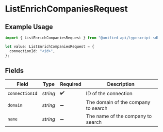 # ListEnrichCompaniesRequest

## Example Usage

```typescript
import { ListEnrichCompaniesRequest } from "@unified-api/typescript-sdk/sdk/models/operations";

let value: ListEnrichCompaniesRequest = {
  connectionId: "<id>",
};
```

## Fields

| Field                               | Type                                | Required                            | Description                         |
| ----------------------------------- | ----------------------------------- | ----------------------------------- | ----------------------------------- |
| `connectionId`                      | *string*                            | :heavy_check_mark:                  | ID of the connection                |
| `domain`                            | *string*                            | :heavy_minus_sign:                  | The domain of the company to search |
| `name`                              | *string*                            | :heavy_minus_sign:                  | The name of the company to search   |
